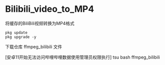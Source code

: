 # Bilibili_video_to_MP4
将缓存的BiliBili视频转换为MP4格式

    pkg update
    pkg upgrade -y

下载仓库 ffmpeg_bilibili 文件

[安卓11开始无法访问哔哩哔哩数据使用管理员权限执行]
    tsu
    bash ffmpeg_bilibili

